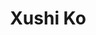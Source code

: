 ---
layout: place
title: "Xushi Ko"
permalink: /michigan/dearborn/xushi-ko.html
stateAbbr: MI
stateName: Michigan
cityName: Dearborn
seo:
  name: "Xushi Ko"
  type: Restaurant
  links: http://xushi-ko.com/
description: "Looking for sushi in Dearborn, Michigan? Check out Xushi Ko for a delightful Japanese dining experience. Enjoy a variety of sushi and other dishes in a welco..."
place_id: ChIJn0S82-A0O4gRKqTmrb-cz94
photos:
  - name: >-
      places/ChIJn0S82-A0O4gRKqTmrb-cz94/photos/AeeoHcINYdz-YT8HTFrxFlTjGkEHAAGg3wkVVZIokHH8w_ThYKOY4_HVHJvwTeoDXYBso0O76idNOsyRWFb_HXR9HXeoXv5jmiXl38r_cGDH1GmhXW8GpVThLekg7kURkLzlrhUGYFIsVYTb7x5ksniFmFaoPpKIdVTYzpSy98geMOnZVb-y3HidhcPrkJr9XaH39q34tnQc5gZ9Idqx34Xdkg2_n3P9GwxQuUFO-Qf-WnjYyIlmYSM3OC_d-DqK_H5nV67Flki373BcCEcsuJU2oRFTgzCXI6GUF30mbMvFUL3EynkQNpfLJds-I5fdu_Y2Q_-W3oJL7G_KXCROtTpwsJRFgREv1lGNLx7W-UgcAmPTLxpGAKTfcoDJQkIl3nbwMxxEQiYVev-jT3QBAgjbA-cTE1e3NPAa8ma0gjFXIRVROw
    widthPx: 4032
    heightPx: 3024
    authorAttributions:
      - displayName: Charles Cini
        uri: https://maps.google.com/maps/contrib/111812999154044420477
        photoUri: >-
          https://lh3.googleusercontent.com/a/ACg8ocLFQeE0_dwbSmgR30g_2bB1BhHYR11EWTB66NJfptbj1_ybAuE=s100-p-k-no-mo
    flagContentUri: >-
      https://www.google.com/local/imagery/report/?cb_client=maps_api_places.places_api&image_key=!1e10!2sCIHM0ogKEICAgICc4eDyIw&hl=en-US
    googleMapsUri: >-
      https://www.google.com/maps/place//data=!3m4!1e2!3m2!1sCIHM0ogKEICAgICc4eDyIw!2e10!4m2!3m1!1s0x883b34e0dbbc449f:0xdecf9cbfade6a42a
  - name: >-
      places/ChIJn0S82-A0O4gRKqTmrb-cz94/photos/AeeoHcJilPer8iKuHzAnnYyAp-z9EdlSsKQLHJy2I1ccjyh3bWDQ7j1AqIWuTxZG08eAH78aioNzBAZ7dQOw_K24_k2-DxjEXn9FSzGq_TLUzHPI8c4dNZkRz7tP_9EkLx819__pLIw3fGrV-E_pi1mvWm31xn4-k_17YlIyIrBKEDO5QJVbMjXsCkHuPapF4GKdre-wxdk0_CYzGvzVDwY3alZKzS0hK4qJg2QpeULcSBDwlvxQv9E0gcYoHCb1XEqQertXbIK40cHGuppB_Ua2MX6cE7U9mQDl9gxxERTt79DhYLmvk3GthsuG4hE0gKOO4DKi1LbZ0QHcBcCDlHAOyQDYp7VsVLIXPWm9lnh-YQAI_7gUH3OteogSiTma3ix6kFyaURqe5IygDLsCQMlQAj9FAElQbsbE3F9UPji3mIIr9w
    widthPx: 3600
    heightPx: 4800
    authorAttributions:
      - displayName: Michelle H
        uri: https://maps.google.com/maps/contrib/100519146185331014387
        photoUri: >-
          https://lh3.googleusercontent.com/a-/ALV-UjXIN4VQXtOMCprgF_HussvcdEWj6dNnI1jTBp02piTa1l0mqHk=s100-p-k-no-mo
    flagContentUri: >-
      https://www.google.com/local/imagery/report/?cb_client=maps_api_places.places_api&image_key=!1e10!2sCIHM0ogKEICAgMDI4rG6Vg&hl=en-US
    googleMapsUri: >-
      https://www.google.com/maps/place//data=!3m4!1e2!3m2!1sCIHM0ogKEICAgMDI4rG6Vg!2e10!4m2!3m1!1s0x883b34e0dbbc449f:0xdecf9cbfade6a42a
  - name: >-
      places/ChIJn0S82-A0O4gRKqTmrb-cz94/photos/AeeoHcJyNjcNhF8-Av40RoY-mCFZuz8D64qnJ_pVD7T-nbFhgOpP6qgHHicUa5bhN9Q1mAQzEUyiQXd9vr5OUNYmOznY0eukDM0dAHFeeiBbinhlcLMDYqxp5to82db5FaZwiMQOl9b2g0tj1PKimVjcNiSVD01YUIjPS694oEC7l-2rwP5rDPR0OW8iuVGD8TT__jo3fy4dTH56HBj3FkmUleWz15M_QRZGBwN5JiWAM9_p_rlWabVQlbWB7THZrSAAfYhL7EE7eBzdsvgBC1qXz13BH3x1-Xo26dMnIxHaXTHS7teS8-niKKWqpl8T68_mFBC53ZP550KwosZOsSFKSo3sSRsfywLAX3gH_gYGKKhLcs0Q6ESW9QwapnfIf_zMpuXqBKRMPjRzodMO3_a5cjjYjA1RTIY40nkNyr5_Aq3FNQ
    widthPx: 3000
    heightPx: 4000
    authorAttributions:
      - displayName: Sheeraz Ahmed
        uri: https://maps.google.com/maps/contrib/103708882733469991067
        photoUri: >-
          https://lh3.googleusercontent.com/a-/ALV-UjVcgtkDnnnYVFSIhSCw220j9oCKoey_dI1NfrGVGrW_hXhColsksA=s100-p-k-no-mo
    flagContentUri: >-
      https://www.google.com/local/imagery/report/?cb_client=maps_api_places.places_api&image_key=!1e10!2sCIHM0ogKEICAgID7zdvubw&hl=en-US
    googleMapsUri: >-
      https://www.google.com/maps/place//data=!3m4!1e2!3m2!1sCIHM0ogKEICAgID7zdvubw!2e10!4m2!3m1!1s0x883b34e0dbbc449f:0xdecf9cbfade6a42a
  - name: >-
      places/ChIJn0S82-A0O4gRKqTmrb-cz94/photos/AeeoHcL4IGG5SArT4UgQHlZlMsqrl4hqMjoF62vvRdFNs4UsdUwagH1qKnOHR3Zb7dQawiQCKYfq-SIV_INzQgglJaeFk0-ZZIbDTAhbJ8kw0Y6LQCnsPqxOOxbg-XknGIPDp2KxJfWKXfJxNjkTmK33EDNGi4zJEAnOaRk4vQ7os3AjjYkT12rEDvVJxPjyxX-RQkg2EXSkBlDrfRB4FH5HlUpBjWFJpx-T40sZFYDYUSTQ0yrhU_1Dt4KNW0n47nImCaalpCjtiUW0sMguzzjE8OTtMmgunB8rM9VVfOH362-mHoBXaX5I5ObINQxPAiJY4ILF9Y1DBxS-SydFuUAgBUxlKcTCnj6mDIuBlQ2dAH6HNTaNPA6uunm5n8FH11rYlZho9RUUx-SQTaH4chVIWMhqFrZQZehpttefF1Q-dR1bsQ
    widthPx: 4080
    heightPx: 3060
    authorAttributions:
      - displayName: Rhys Agombar
        uri: https://maps.google.com/maps/contrib/117579185057700263874
        photoUri: >-
          https://lh3.googleusercontent.com/a-/ALV-UjUFWBn4aTQPsJxbWGn3u3Uxec-IbKrWz_8borxZcff8bCKdVPw5=s100-p-k-no-mo
    flagContentUri: >-
      https://www.google.com/local/imagery/report/?cb_client=maps_api_places.places_api&image_key=!1e10!2sCIHM0ogKEICAgIDDg5fAdw&hl=en-US
    googleMapsUri: >-
      https://www.google.com/maps/place//data=!3m4!1e2!3m2!1sCIHM0ogKEICAgIDDg5fAdw!2e10!4m2!3m1!1s0x883b34e0dbbc449f:0xdecf9cbfade6a42a
  - name: >-
      places/ChIJn0S82-A0O4gRKqTmrb-cz94/photos/AeeoHcLGx6Z1XLPf62L9i51iBBYbIEDRlkhufVFkiG2yiJviVJLDSNyf8P_WpLLYaIl70laBZ5g6FF_bpIrtNEqu1FMNYW5siLQz0nM4JQGjZNCBsnt1nQtn4HfynKLfhgkYtlHszR2X4iS37VN8T5DYQcjDCiP0BHmFRnZNtDmhKKdegMySUDN69zgb6hii7FXp6LCpAorfkGXqh1zaCpqKVPA33x801Y_a4R6amHaFo37RGCGzwiYp0OHwz6ZRYwDBIXyjWAaPz4MKAFvoESnfyVBqOL2R4WtPi71l391Sasc9CXf6DeCeYPB_iB3EyHcdZryC2y8armTVfcMubD3qXwt4O8rFZW7SFXy2ZuPzmo6_lAxQ_uRlnSssIrL5XPntfOe9qIqFm5G26DjLDVXrAKje0juDtdsygZ0fmxZOt99Iqw
    widthPx: 3600
    heightPx: 4800
    authorAttributions:
      - displayName: foxygirl 228
        uri: https://maps.google.com/maps/contrib/108567010435578152835
        photoUri: >-
          https://lh3.googleusercontent.com/a/ACg8ocI_qzuw_2GznBQhfrb-pe8SGt85x9J2ozGYOqahrKSsXdLq7OE=s100-p-k-no-mo
    flagContentUri: >-
      https://www.google.com/local/imagery/report/?cb_client=maps_api_places.places_api&image_key=!1e10!2sCIHM0ogKEICAgMCgy9G3UQ&hl=en-US
    googleMapsUri: >-
      https://www.google.com/maps/place//data=!3m4!1e2!3m2!1sCIHM0ogKEICAgMCgy9G3UQ!2e10!4m2!3m1!1s0x883b34e0dbbc449f:0xdecf9cbfade6a42a
  - name: >-
      places/ChIJn0S82-A0O4gRKqTmrb-cz94/photos/AeeoHcIAvY9996RUeOl0wqNW-TBitgL-QEzhIZSil9vJR6z59xSoRQv2GcV-TxGpnv2aWYBMCrBpmerEtjz2iBO6RjfXuKYv_zbHAw4xDGwqhih3j804dh4vXNbbWLpLYx12olMd7UmywdngzGmleaut5NwailnRJzxjInskm5X9_bbG9no_1f5PxKkZPKonq_yHod3SESFKCk20VVQVG_KNSYyxBaxKGPMXyvm2IQLpRYwzwi36emhBSCJ4VoAROhakZZNa28_MEc3Z_DtRGiiyaN-BQPZ15ao4kzNpPf0RpxxW0olI9xEsWTqX7MOLQzjKg4N8bzCmY8F0kTeZjKPy0rLA6hPmaszO-bd3tX0RJyGA5_B5xteJAw2X4c9Bv1ndDkF49qN56mx6ft4V9LEzolF1GhjUIDIz-Eo4xRIgH_w
    widthPx: 4000
    heightPx: 3000
    authorAttributions:
      - displayName: Sheeraz Ahmed
        uri: https://maps.google.com/maps/contrib/103708882733469991067
        photoUri: >-
          https://lh3.googleusercontent.com/a-/ALV-UjVcgtkDnnnYVFSIhSCw220j9oCKoey_dI1NfrGVGrW_hXhColsksA=s100-p-k-no-mo
    flagContentUri: >-
      https://www.google.com/local/imagery/report/?cb_client=maps_api_places.places_api&image_key=!1e10!2sCIHM0ogKEICAgID7zdvuPw&hl=en-US
    googleMapsUri: >-
      https://www.google.com/maps/place//data=!3m4!1e2!3m2!1sCIHM0ogKEICAgID7zdvuPw!2e10!4m2!3m1!1s0x883b34e0dbbc449f:0xdecf9cbfade6a42a
  - name: >-
      places/ChIJn0S82-A0O4gRKqTmrb-cz94/photos/AeeoHcI6-FbOkmFxXA24n9Ovt53ld62Nm9ZS8Ma5TSflYls9lySLPZZbnTEfXlgeThvLluj3Wevm6x0wIbscLOO_TE7a6a_FxPmHWO75aJQcT5ouUpCjR-I03UjqFHr0EuxryqBfs1tFdvv1QFzy-6JrBqYya5uG7g5pUiB-wISq4QtKTMsoZ4oYY4_V2maVFHGxhx4VmqOfZiKXD8_73pr_UoRe821ajTF3gWpDvoXUKwHDtLJhbtCEiLz3KgNiHCBrNppi-FZFTi5rpgcU-5VbBsHjo5TKQ9H_TMdHg8CV7e1cpp_1N7_vB5S4c5P6YUN3TPpQwDijUuLMEsyqC5ZN_Gym3Ff6TbyjtGtdqjw3TLKkZxg8zaYYlCxA-nJcyMs6ziZ9UPhGgtiU70R--52FB_KigA15g6g0fb4SAiLXkytcLPQH
    widthPx: 3024
    heightPx: 4032
    authorAttributions:
      - displayName: Alecia Williams
        uri: https://maps.google.com/maps/contrib/115960342885194357873
        photoUri: >-
          https://lh3.googleusercontent.com/a-/ALV-UjWtcf-FK-8c2fZJQV5cocJD6MLWg8GSoPGroXi0MFk9tG-j2rJeTA=s100-p-k-no-mo
    flagContentUri: >-
      https://www.google.com/local/imagery/report/?cb_client=maps_api_places.places_api&image_key=!1e10!2sCIHM0ogKEICAgICJ3YCp-wE&hl=en-US
    googleMapsUri: >-
      https://www.google.com/maps/place//data=!3m4!1e2!3m2!1sCIHM0ogKEICAgICJ3YCp-wE!2e10!4m2!3m1!1s0x883b34e0dbbc449f:0xdecf9cbfade6a42a
  - name: >-
      places/ChIJn0S82-A0O4gRKqTmrb-cz94/photos/AeeoHcI6pBF7wrD53HNJMKOHdJZHGGp-gHJ_krCKuBrZng-iv1jLntw1T_ugXJJTCf9m3GBpv-wHFZ3iU4qJGzWoUk1QjksGBqWFsCO16R0SEdtC52rJlJXvgFcRLXXlUO7phSlVw8v-Q_nmuVpJVFy5zKUG8RBO5M0cbOHxb49gxJVYMouq5mPhWqKpDYJPu6vdrGl2CTk7pqWVTpUIfoCxCxBAL-heHhzyR_ggEnWTRzRlnz0XMtiupYekHQHLJKlhsEBCibBAAg1R1ycXFvvbvuj9DKajHoJa_7QNVwmcidfHtBHQiH3p6y716WUIgL17d4pZB8_3V0Jjm3diTpA4JkcGXOoTTE1VlE6Mve9MZZq0x7uCd1UvtRlsFtfBEySs4FWIf_iPOL9loMGYug-9YJWtGOIt1UvrjzFVjtmiDI9Rkw
    widthPx: 4800
    heightPx: 2700
    authorAttributions:
      - displayName: Captain Harlock
        uri: https://maps.google.com/maps/contrib/105396550998993871295
        photoUri: >-
          https://lh3.googleusercontent.com/a-/ALV-UjVCYrgw4NCaUtR0fR1n4NjCpnOvW1gct2PXrcq4_7owIMKMZMv3BA=s100-p-k-no-mo
    flagContentUri: >-
      https://www.google.com/local/imagery/report/?cb_client=maps_api_places.places_api&image_key=!1e10!2sCIHM0ogKEICAgIC4uvnMRw&hl=en-US
    googleMapsUri: >-
      https://www.google.com/maps/place//data=!3m4!1e2!3m2!1sCIHM0ogKEICAgIC4uvnMRw!2e10!4m2!3m1!1s0x883b34e0dbbc449f:0xdecf9cbfade6a42a
  - name: >-
      places/ChIJn0S82-A0O4gRKqTmrb-cz94/photos/AeeoHcJ5w5vdfJrvNl1Qdsv_k9Fltv1GPhZQxFyEuEXnmOwfC3XqfcrV4GAtKQGU8u908aHKpqfAi0Me0XNEXs0k_zvqBGzM5AW-OqtXGuthyopx6bwTwit2W8VrX4Fm-LaXZD63GU7Afxe_8p6xXGEkEglJ6CvxTHbW9hqyA7K1hyieE6f52tIk7bpu9uSJ9omuzUzXLd0_8vRun421Ed9R4ZtxzUp3VdhFshtOEjlLzeqRsLJKYi6sRG9Onq_y3q73_cG5pCwmqPzNBedw2rmsg4uNGmymnDgZT-a3lgbBQVOLCuU0FaasDXNiKCKVAhc-16z0VsFS5wHEAfLiC_DLtw1FRQ07OTNjI1bvSx-EahCWS0YLTrwFMBpl_M-Z-R3VWJ95AT5Thiz7weGf2wYyk4luA1mUOFF3LXMkobNnoBP8unw
    widthPx: 4080
    heightPx: 3060
    authorAttributions:
      - displayName: Vanngee Lee
        uri: https://maps.google.com/maps/contrib/100543095508628718289
        photoUri: >-
          https://lh3.googleusercontent.com/a-/ALV-UjXKa91XN_M8uCJ2TzTZsARDXcNzeCbqVuS3hXW_7KnV0ZbJ53aJYQ=s100-p-k-no-mo
    flagContentUri: >-
      https://www.google.com/local/imagery/report/?cb_client=maps_api_places.places_api&image_key=!1e10!2sCIHM0ogKEICAgICXl66cyQE&hl=en-US
    googleMapsUri: >-
      https://www.google.com/maps/place//data=!3m4!1e2!3m2!1sCIHM0ogKEICAgICXl66cyQE!2e10!4m2!3m1!1s0x883b34e0dbbc449f:0xdecf9cbfade6a42a
  - name: >-
      places/ChIJn0S82-A0O4gRKqTmrb-cz94/photos/AeeoHcLc6aip3orrz5akUOgI9EO-ngIwokrI852QFRgMMD3IIJwohXgXGdkh4lDc0AQepZQPYrPeT-ZEISWYzruhADhTUF-LwufIeb3kU8qM1kUx4Yv30HUi0SCA-XrYR3R7L0wh5ZQyJWeECz69HLCl3j5gSZOKy_0eTa890GWFQ2sGr19rO07uFCPcHCkYBLiiyd-HhF-u3JvXDmPGdAMNA0O_l9sBHBTRpPaJxV58oz__BHsqKLa3IOPBY34nuehw7b1LOVEIMTHWuSPbarysLZOWeWSPdErmMnOShbqy2rzhFOc80aXYa28CX8GWwxp55XVc4-eTAyDEtdeSEMhB9UkwlDexbxzPKLp0DZjR4DyPsPOnlETvuiCMvSC0Z51ayapVbM7Q1unU6RdtoxapcJ7iujCt4EEXes6UTBGCDXyINQ
    widthPx: 4032
    heightPx: 3024
    authorAttributions:
      - displayName: Amani Hamadi
        uri: https://maps.google.com/maps/contrib/112508924350178238172
        photoUri: >-
          https://lh3.googleusercontent.com/a-/ALV-UjXj3K3RZfXhwnMnW54h7Ij6n4Hp751BeIPnYN1hKJM1tiHAMWs2=s100-p-k-no-mo
    flagContentUri: >-
      https://www.google.com/local/imagery/report/?cb_client=maps_api_places.places_api&image_key=!1e10!2sCIHM0ogKEICAgID_9Oa8bA&hl=en-US
    googleMapsUri: >-
      https://www.google.com/maps/place//data=!3m4!1e2!3m2!1sCIHM0ogKEICAgID_9Oa8bA!2e10!4m2!3m1!1s0x883b34e0dbbc449f:0xdecf9cbfade6a42a
address: 16351 Ford Rd, Dearborn, MI 48126, USA
street: 16351 Ford Rd
city: Dearborn
state: MI
zip: '48126'
country: USA
neighborhood: null
latitude: '42.327717'
longitude: '-83.202850'
accessibility_options:
  wheelchairAccessibleParking: true
  wheelchairAccessibleEntrance: true
  wheelchairAccessibleRestroom: true
  wheelchairAccessibleSeating: true
business_status: OPERATIONAL
name: Xushi Ko
google_maps_links:
  directionsUri: >-
    https://www.google.com/maps/dir//''/data=!4m7!4m6!1m1!4e2!1m2!1m1!1s0x883b34e0dbbc449f:0xdecf9cbfade6a42a!3e0
  placeUri: https://maps.google.com/?cid=16055223543669367850
  writeAReviewUri: >-
    https://www.google.com/maps/place//data=!4m3!3m2!1s0x883b34e0dbbc449f:0xdecf9cbfade6a42a!12e1
  reviewsUri: >-
    https://www.google.com/maps/place//data=!4m4!3m3!1s0x883b34e0dbbc449f:0xdecf9cbfade6a42a!9m1!1b1
  photosUri: >-
    https://www.google.com/maps/place//data=!4m3!3m2!1s0x883b34e0dbbc449f:0xdecf9cbfade6a42a!10e5
primary_type: Japanese Restaurant
opening_hours:
  regular: null
  current: null
secondary_opening_hours:
  regular:
    weekdayDescriptions: null
    type: null
  current:
    weekdayDescriptions: null
    type: null
phone: (313) 982-1730
price_level: PRICE_LEVEL_MODERATE
price_range: $20 &ndash; $30
rating: '4.0'
rating_count: 1685
website: http://xushi-ko.com/
reviews: null
parking_options: null
payment_options: null
allow_dogs: null
curbside_pickup: null
delivery: null
dine_in: null
good_for_children: null
good_for_groups: null
good_for_sports: null
live_music: null
menu_for_children: null
outdoor_seating: null
reservable: null
restroom: null
serves_beer: null
serves_breakfast: null
serves_brunch: null
serves_cocktails: null
serves_coffee: null
serves_dinner: null
serves_dessert: null
serves_lunch: null
serves_vegetarian_food: null
serves_wine: null
takeout: null
summary: null

---